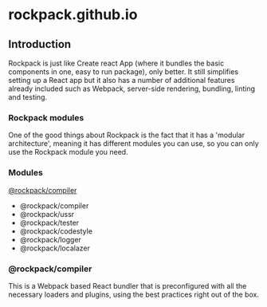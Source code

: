 # rockpack.github.io

## Introduction

Rockpack is just like Create react App (where it bundles the basic components in one, easy to run package), only better. It still simplifies setting up a React app but it also has a number of additional features already included such as Webpack, server-side rendering, bundling, linting and testing.

### Rockpack modules

One of the good things about Rockpack is the fact that it has a 'modular architecture', meaning it has different modules you can use, so you can only use the Rockpack module you need.

### Modules

[@rockpack/compiler](#@rockpack/compiler)

- @rockpack/compiler
- @rockpack/ussr
- @rockpack/tester
- @rockpack/codestyle
- @rockpack/logger
- @rockpack/localazer

### @rockpack/compiler

This is a Webpack based React bundler that is preconfigured with all the necessary loaders and plugins, using the best practices right out of the box.
